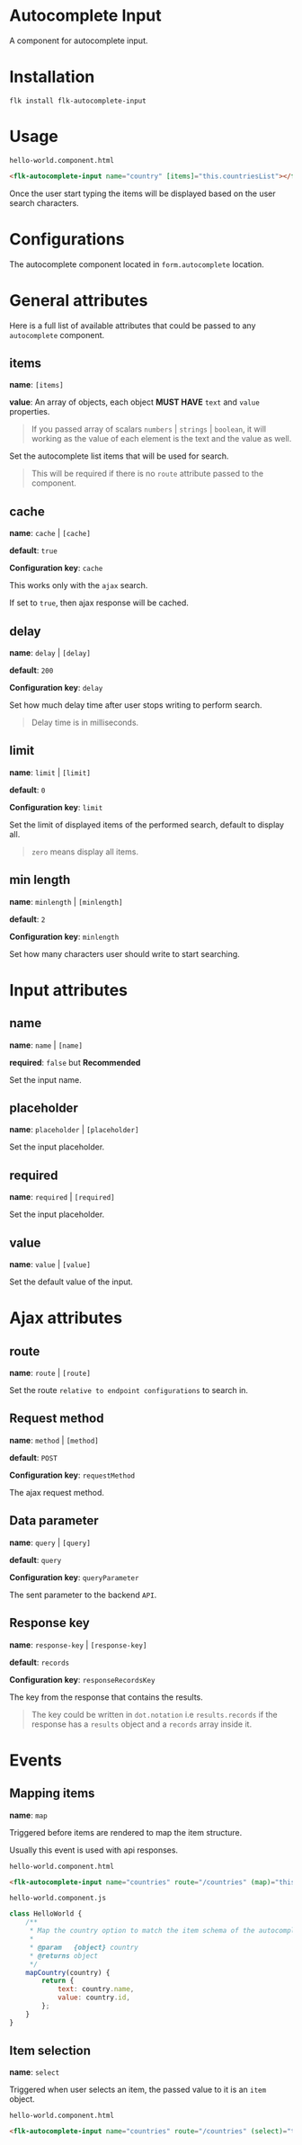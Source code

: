 # Autocomplete Input

A component for autocomplete input. 

# Installation
`flk install flk-autocomplete-input`

# Usage

`hello-world.component.html`

```html
<flk-autocomplete-input name="country" [items]="this.countriesList"></flk-autocomplete-input>
```

Once the user start typing the items will be displayed based on the user search characters.


# Configurations

The autocomplete component located in `form.autocomplete` location.

# General attributes

Here is a full list of available attributes that could be passed to any `autocomplete` component.

## items

**name**: `[items]` 

**value**: An array of objects, each object **MUST HAVE** `text` and `value` properties.

> If you passed array of scalars `numbers` | `strings` | `boolean`, it will working as the value of each element is the text and the value as well.

Set the autocomplete list items that will be used for search.

> This will be required if there is no `route` attribute passed to the component.   

## cache

**name**: `cache` | `[cache]`

**default**: `true`

**Configuration key**: `cache`

This works only with the `ajax` search.

If set to `true`, then ajax response will be cached.  

## delay

**name**: `delay` | `[delay]`

**default**: `200`

**Configuration key**: `delay`

Set how much delay time after user stops writing to perform search.

> Delay time is in milliseconds.

## limit

**name**: `limit` | `[limit]`

**default**: `0`

**Configuration key**: `limit`

Set the limit of displayed items of the performed search, default to display all.  

> `zero` means display all items.

## min length

**name**: `minlength` | `[minlength]`

**default**: `2`

**Configuration key**: `minlength`

Set how many characters user should write to start searching.


# Input attributes

## name

**name**: `name` | `[name]`

**required**: `false` but **Recommended**

Set the input name.


## placeholder

**name**: `placeholder` | `[placeholder]`

Set the input placeholder.


## required

**name**: `required` | `[required]`

Set the input placeholder.


## value

**name**: `value` | `[value]`

Set the default value of the input.


# Ajax attributes

## route

**name**: `route` | `[route]`

Set the route `relative to endpoint configurations` to search in.

## Request method

**name**: `method` | `[method]`

**default**: `POST`

**Configuration key**: `requestMethod`

The ajax request method.

## Data parameter

**name**: `query` | `[query]`

**default**: `query`

**Configuration key**: `queryParameter`

The sent parameter to the backend `API`.

## Response key

**name**: `response-key` | `[response-key]`

**default**: `records`

**Configuration key**: `responseRecordsKey`

The key from the response that contains the results.

> The key could be written in `dot.notation` i.e `results.records` if the response has a `results` object and a `records` array inside it.


# Events

## Mapping items

**name**: `map` 

Triggered before items are rendered to map the item structure.

Usually this event is used with api responses.

`hello-world.component.html`
```html
<flk-autocomplete-input name="countries" route="/countries" (map)="this.mapCountry(e)"/></flk-autocomplete-input>
```

`hello-world.component.js`

```js
class HelloWorld {
    /**
     * Map the country option to match the item schema of the autocomplete component
     * 
     * @param   {object} country
     * @returns object
     */ 
    mapCountry(country) {
        return {
            text: country.name,
            value: country.id,
        };
    }
}
```

## Item selection
**name**: `select` 

Triggered when user selects an item, the passed value to it is an `item` object.


`hello-world.component.html`
```html
<flk-autocomplete-input name="countries" route="/countries" (select)="this.currentCountry = e"/></flk-autocomplete-input>
```
